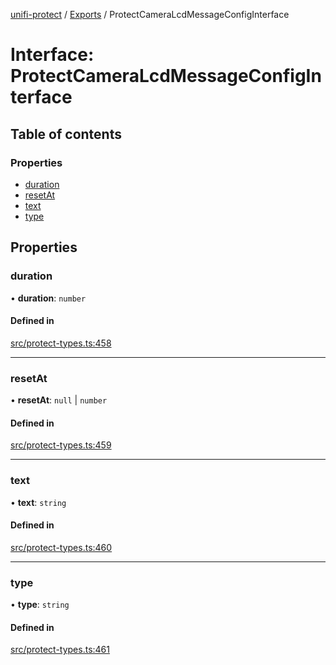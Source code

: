 [unifi-protect](../README.md) / [Exports](../modules.md) / ProtectCameraLcdMessageConfigInterface

# Interface: ProtectCameraLcdMessageConfigInterface

## Table of contents

### Properties

- [duration](ProtectCameraLcdMessageConfigInterface.md#duration)
- [resetAt](ProtectCameraLcdMessageConfigInterface.md#resetat)
- [text](ProtectCameraLcdMessageConfigInterface.md#text)
- [type](ProtectCameraLcdMessageConfigInterface.md#type)

## Properties

### duration

• **duration**: `number`

#### Defined in

[src/protect-types.ts:458](https://github.com/hjdhjd/unifi-protect/blob/f89bcca/src/protect-types.ts#L458)

___

### resetAt

• **resetAt**: ``null`` \| `number`

#### Defined in

[src/protect-types.ts:459](https://github.com/hjdhjd/unifi-protect/blob/f89bcca/src/protect-types.ts#L459)

___

### text

• **text**: `string`

#### Defined in

[src/protect-types.ts:460](https://github.com/hjdhjd/unifi-protect/blob/f89bcca/src/protect-types.ts#L460)

___

### type

• **type**: `string`

#### Defined in

[src/protect-types.ts:461](https://github.com/hjdhjd/unifi-protect/blob/f89bcca/src/protect-types.ts#L461)

